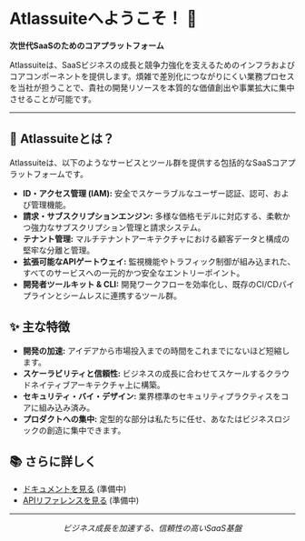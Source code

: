 # Atlassuiteへようこそ！ 👋

**次世代SaaSのためのコアプラットフォーム**

Atlassuiteは、SaaSビジネスの成長と競争力強化を支えるためのインフラおよびコアコンポーネントを提供します。煩雑で差別化につながりにくい業務プロセスを当社が担うことで、貴社の開発リソースを本質的な価値創出や事業拡大に集中させることが可能です。

---

## 🚀 Atlassuiteとは？

Atlassuiteは、以下のようなサービスとツール群を提供する包括的なSaaSコアプラットフォームです。

*   **ID・アクセス管理 (IAM):** 安全でスケーラブルなユーザー認証、認可、および管理機能。
*   **請求・サブスクリプションエンジン:** 多様な価格モデルに対応する、柔軟かつ強力なサブスクリプション管理と請求システム。
*   **テナント管理:** マルチテナントアーキテクチャにおける顧客データと構成の堅牢な分離と管理。
*   **拡張可能なAPIゲートウェイ:** 監視機能やトラフィック制御が組み込まれた、すべてのサービスへの一元的かつ安全なエントリーポイント。
*   **開発者ツールキット & CLI:** 開発ワークフローを効率化し、既存のCI/CDパイプラインとシームレスに連携するツール群。

## ✨ 主な特徴

*   **開発の加速:** アイデアから市場投入までの時間をこれまでにないほど短縮します。
*   **スケーラビリティと信頼性:** ビジネスの成長に合わせてスケールするクラウドネイティブアーキテクチャ上に構築。
*   **セキュリティ・バイ・デザイン:** 業界標準のセキュリティプラクティスをコアに組み込み済み。
*   **プロダクトへの集中:** 定型的な部分は私たちに任せ、あなたはビジネスロジックの創造に集中できます。

## 📚 さらに詳しく

*   [ドキュメントを見る](https://docs.atlassuite.co.jp) (準備中)
*   [APIリファレンスを見る](https://api.atlassuite.co.jp) (準備中)

---

<p align="center">
  <em>ビジネス成長を加速する、信頼性の高いSaaS基盤</em>
</p>